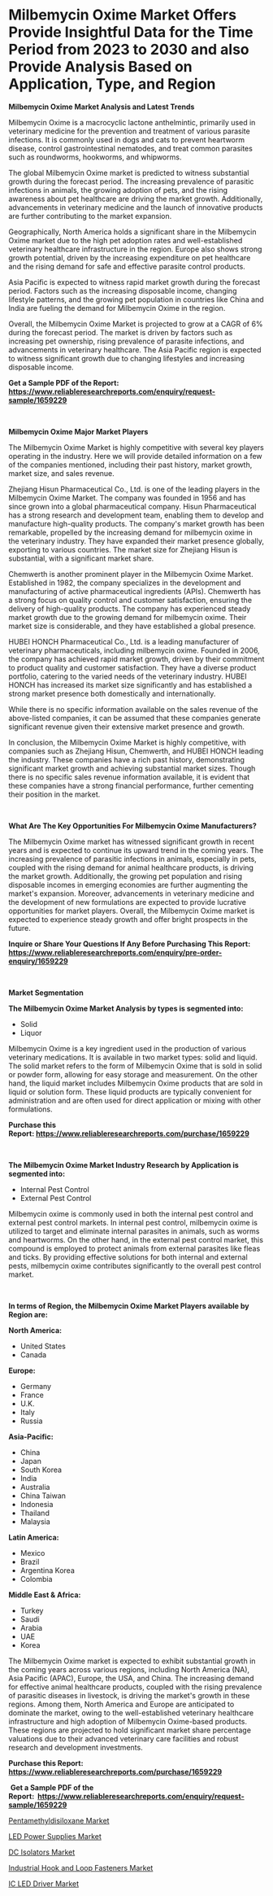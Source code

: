 <p><h1>Milbemycin Oxime Market Offers Provide Insightful Data for the Time Period from 2023 to 2030 and also Provide Analysis Based on Application, Type, and Region</h1></p><p><strong>Milbemycin Oxime Market Analysis and Latest Trends</strong></p>
<p><p>Milbemycin Oxime is a macrocyclic lactone anthelmintic, primarily used in veterinary medicine for the prevention and treatment of various parasite infections. It is commonly used in dogs and cats to prevent heartworm disease, control gastrointestinal nematodes, and treat common parasites such as roundworms, hookworms, and whipworms.</p><p>The global Milbemycin Oxime market is predicted to witness substantial growth during the forecast period. The increasing prevalence of parasitic infections in animals, the growing adoption of pets, and the rising awareness about pet healthcare are driving the market growth. Additionally, advancements in veterinary medicine and the launch of innovative products are further contributing to the market expansion.</p><p>Geographically, North America holds a significant share in the Milbemycin Oxime market due to the high pet adoption rates and well-established veterinary healthcare infrastructure in the region. Europe also shows strong growth potential, driven by the increasing expenditure on pet healthcare and the rising demand for safe and effective parasite control products.</p><p>Asia Pacific is expected to witness rapid market growth during the forecast period. Factors such as the increasing disposable income, changing lifestyle patterns, and the growing pet population in countries like China and India are fueling the demand for Milbemycin Oxime in the region.</p><p>Overall, the Milbemycin Oxime Market is projected to grow at a CAGR of 6% during the forecast period. The market is driven by factors such as increasing pet ownership, rising prevalence of parasite infections, and advancements in veterinary healthcare. The Asia Pacific region is expected to witness significant growth due to changing lifestyles and increasing disposable income.</p></p>
<p><strong>Get a Sample PDF of the Report:&nbsp; <a href="https://www.reliableresearchreports.com/enquiry/request-sample/1659229">https://www.reliableresearchreports.com/enquiry/request-sample/1659229</a></strong></p>
<p>&nbsp;</p>
<p><strong>Milbemycin Oxime Major Market Players</strong></p>
<p><p>The Milbemycin Oxime Market is highly competitive with several key players operating in the industry. Here we will provide detailed information on a few of the companies mentioned, including their past history, market growth, market size, and sales revenue.</p><p>Zhejiang Hisun Pharmaceutical Co., Ltd. is one of the leading players in the Milbemycin Oxime Market. The company was founded in 1956 and has since grown into a global pharmaceutical company. Hisun Pharmaceutical has a strong research and development team, enabling them to develop and manufacture high-quality products. The company's market growth has been remarkable, propelled by the increasing demand for milbemycin oxime in the veterinary industry. They have expanded their market presence globally, exporting to various countries. The market size for Zhejiang Hisun is substantial, with a significant market share.</p><p>Chemwerth is another prominent player in the Milbemycin Oxime Market. Established in 1982, the company specializes in the development and manufacturing of active pharmaceutical ingredients (APIs). Chemwerth has a strong focus on quality control and customer satisfaction, ensuring the delivery of high-quality products. The company has experienced steady market growth due to the growing demand for milbemycin oxime. Their market size is considerable, and they have established a global presence.</p><p>HUBEI HONCH Pharmaceutical Co., Ltd. is a leading manufacturer of veterinary pharmaceuticals, including milbemycin oxime. Founded in 2006, the company has achieved rapid market growth, driven by their commitment to product quality and customer satisfaction. They have a diverse product portfolio, catering to the varied needs of the veterinary industry. HUBEI HONCH has increased its market size significantly and has established a strong market presence both domestically and internationally.</p><p>While there is no specific information available on the sales revenue of the above-listed companies, it can be assumed that these companies generate significant revenue given their extensive market presence and growth.</p><p>In conclusion, the Milbemycin Oxime Market is highly competitive, with companies such as Zhejiang Hisun, Chemwerth, and HUBEI HONCH leading the industry. These companies have a rich past history, demonstrating significant market growth and achieving substantial market sizes. Though there is no specific sales revenue information available, it is evident that these companies have a strong financial performance, further cementing their position in the market.</p></p>
<p>&nbsp;</p>
<p><strong>What Are The Key Opportunities For Milbemycin Oxime Manufacturers?</strong></p>
<p><p>The Milbemycin Oxime market has witnessed significant growth in recent years and is expected to continue its upward trend in the coming years. The increasing prevalence of parasitic infections in animals, especially in pets, coupled with the rising demand for animal healthcare products, is driving the market growth. Additionally, the growing pet population and rising disposable incomes in emerging economies are further augmenting the market's expansion. Moreover, advancements in veterinary medicine and the development of new formulations are expected to provide lucrative opportunities for market players. Overall, the Milbemycin Oxime market is expected to experience steady growth and offer bright prospects in the future.</p></p>
<p><strong>Inquire or Share Your Questions If Any Before Purchasing This Report: <a href="https://www.reliableresearchreports.com/enquiry/pre-order-enquiry/1659229">https://www.reliableresearchreports.com/enquiry/pre-order-enquiry/1659229</a></strong></p>
<p>&nbsp;</p>
<p><strong>Market Segmentation</strong></p>
<p><strong>The Milbemycin Oxime Market Analysis by types is segmented into:</strong></p>
<p><ul><li>Solid</li><li>Liquor</li></ul></p>
<p><p>Milbemycin Oxime is a key ingredient used in the production of various veterinary medications. It is available in two market types: solid and liquid. The solid market refers to the form of Milbemycin Oxime that is sold in solid or powder form, allowing for easy storage and measurement. On the other hand, the liquid market includes Milbemycin Oxime products that are sold in liquid or solution form. These liquid products are typically convenient for administration and are often used for direct application or mixing with other formulations.</p></p>
<p><strong>Purchase this Report:&nbsp;<a href="https://www.reliableresearchreports.com/purchase/1659229">https://www.reliableresearchreports.com/purchase/1659229</a></strong></p>
<p>&nbsp;</p>
<p><strong>The Milbemycin Oxime Market Industry Research by Application is segmented into:</strong></p>
<p><ul><li>Internal Pest Control</li><li>External Pest Control</li></ul></p>
<p><p>Milbemycin oxime is commonly used in both the internal pest control and external pest control markets. In internal pest control, milbemycin oxime is utilized to target and eliminate internal parasites in animals, such as worms and heartworms. On the other hand, in the external pest control market, this compound is employed to protect animals from external parasites like fleas and ticks. By providing effective solutions for both internal and external pests, milbemycin oxime contributes significantly to the overall pest control market.</p></p>
<p>&nbsp;</p>
<p><strong>In terms of Region, the Milbemycin Oxime Market Players available by Region are:</strong></p>
<p>
    <p> <strong> North America: </strong>
        <ul>
            <li>United States</li>
            <li>Canada</li>
        </ul>
        </p> 
    <p> <strong> Europe: </strong>
        <ul>
            <li>Germany</li>
            <li>France</li>
            <li>U.K.</li>
            <li>Italy</li>
            <li>Russia</li>
        </ul>
        </p> 
    <p> <strong> Asia-Pacific: </strong>
        <ul>
            <li>China</li>
            <li>Japan</li>
            <li>South Korea</li>
            <li>India</li>
            <li>Australia</li>
            <li>China Taiwan</li>
            <li>Indonesia</li>
            <li>Thailand</li>
            <li>Malaysia</li>
        </ul>
        </p> 
    <p> <strong> Latin America: </strong>
        <ul>
            <li>Mexico</li>
            <li>Brazil</li>
            <li>Argentina Korea</li>
            <li>Colombia</li>
        </ul>
        </p> 
    <p> <strong> Middle East & Africa: </strong>
        <ul>
            <li>Turkey</li>
            <li>Saudi</li>
            <li>Arabia</li>
            <li>UAE</li>
            <li>Korea</li>
        </ul>
    </p>
    </p>
<p><p>The Milbemycin Oxime market is expected to exhibit substantial growth in the coming years across various regions, including North America (NA), Asia Pacific (APAC), Europe, the USA, and China. The increasing demand for effective animal healthcare products, coupled with the rising prevalence of parasitic diseases in livestock, is driving the market's growth in these regions. Among them, North America and Europe are anticipated to dominate the market, owing to the well-established veterinary healthcare infrastructure and high adoption of Milbemycin Oxime-based products. These regions are projected to hold significant market share percentage valuations due to their advanced veterinary care facilities and robust research and development investments.</p></p>
<p><strong>Purchase this Report: <a href="https://www.reliableresearchreports.com/purchase/1659229">https://www.reliableresearchreports.com/purchase/1659229</a></strong></p>
<p>&nbsp;<strong>Get a Sample PDF of the Report:&nbsp;&nbsp;<a href="https://www.reliableresearchreports.com/enquiry/request-sample/1659229">https://www.reliableresearchreports.com/enquiry/request-sample/1659229</a></strong></p>
<p><strong></strong></p>
<p><p><a href="https://github.com/sndrkn/Market-Research-Report-List-1/blob/main/pentamethyldisiloxane-market.md">Pentamethyldisiloxane Market</a></p><p><a href="https://medium.com/@ursulastark1/led-power-supplies-market-size-and-market-trends-complete-industry-overview-2023-to-2030-6b44817388a0">LED Power Supplies Market</a></p><p><a href="https://medium.com/@germanbraun1929/dc-isolators-market-research-report-its-history-and-forecast-2023-to-2030-55a53fac2e1d">DC Isolators Market</a></p><p><a href="https://github.com/melchekhinf/Market-Research-Report-List-1/blob/main/industrial-hook-and-loop-fasteners-market.md">Industrial Hook and Loop Fasteners Market</a></p><p><a href="https://medium.com/@joelstrosin1928/ic-led-driver-market-competitive-analysis-market-trends-and-forecast-to-2030-21b3291ffd4b">IC LED Driver Market</a></p></p>